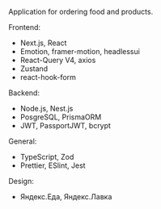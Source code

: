 Application for ordering food and products.

Frontend: 
- Next.js, React
- Emotion, framer-motion, headlessui
- React-Query V4, axios
- Zustand
- react-hook-form

Backend:
- Node.js, Nest.js
- PosgreSQL, PrismaORM
- JWT, PassportJWT, bcrypt

General:
- TypeScript, Zod
- Prettier, ESlint, Jest

Design:
- Яндекс.Еда, Яндекс.Лавка
